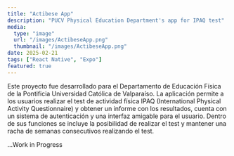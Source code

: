 ```yaml
---
title: "Actibese App"
description: "PUCV Physical Education Department's app for IPAQ test"
media: 
  type: "image"
  url: "/images/ActibeseApp.png"
  thumbnail: "/images/ActibeseApp.png"
date: 2025-02-21
tags: ["React Native", "Expo"]
featured: true
---
```


Este proyecto fue desarrollado para el Departamento de Educación Física de la Pontificia Universidad Católica de Valparaíso. La aplicación permite a los usuarios realizar el test de actividad física IPAQ (International Physical Activity Questionnaire) y obtener un informe con los resultados, cuenta con un sistema de autenticación y una interfaz amigable para el usuario. Dentro de sus funciones se incluye la posibilidad de realizar el test y mantener una racha de semanas consecutivos realizando el test.

...Work in Progress
